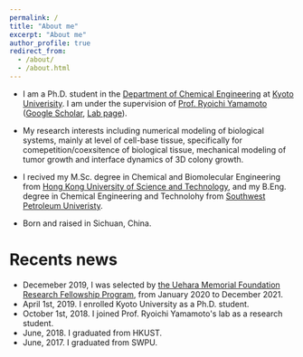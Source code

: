 ```yaml
---
permalink: /
title: "About me"
excerpt: "About me"
author_profile: true
redirect_from: 
  - /about/
  - /about.html
---
```


- I am a Ph.D. student in the [Department of Chemical Engineering](https://www.ch.t.kyoto-u.ac.jp/en?set_language=en) at [Kyoto Univerisity](https://www.kyoto-u.ac.jp/en/). I am under the supervision of [Prof. Ryoichi Yamamoto](http://www-tph.cheme.kyoto-u.ac.jp/index.pukiwiki.php?ry%2FFrontPage) ([Google Scholar](https://scholar.google.com/citations?user=ZVwSewgAAAAJ&hl=en), [Lab page](http://www-tph.cheme.kyoto-u.ac.jp/en/)).

- My research interests including numerical modeling of biological systems, mainly at level of cell-base tissue, specifically for comepetition/coexsitence of biological tissue, mechanical modeling of tumor growth and interface dynamics of 3D colony growth.

<!--
# (<img src="/images/eg.png" width = "200" height = "200" alt="eg" align=center />)
# (*Screenshot of simulation of mixed cells*)
-->


- I recived my M.Sc. degree in Chemical and Biomolecular Engineering from [Hong Kong University of Science and Technology](https://www.ust.hk), and my B.Eng. degree in Chemical Engineering and Technolohy from [Southwest Petroleum Univeristy](https://www.swpu.edu.cn/en/).

- Born and raised in Sichuan, China.


Recents news
======
- Decemeber 2019, I was selected by [the Uehara Memorial Foundation Research Fellowship Program](https://www.ueharazaidan.or.jp), from January 2020 to December 2021.
- April 1st, 2019. I enrolled Kyoto University as a Ph.D. student.
- October 1st, 2018. I joined Prof. Ryoichi Yamamoto's lab as a research student.
- June, 2018. I graduated from HKUST.
- June, 2017. I graduated from SWPU.
